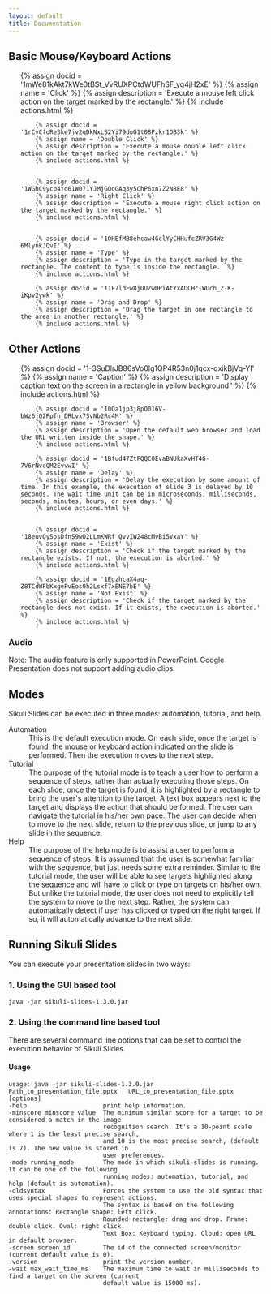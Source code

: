 ```yaml
---
layout: default
title: Documentation
---
```

<style>
div .info {
	height:150px;
}
</style>

## Basic Mouse/Keyboard Actions

<ul class="thumbnails">
		{% assign docid = '1mWe81kAkt7kWe0tBSt_VvRUXPCtdWUFhSF_yq4jH2xE' %}
		{% assign name = 'Click' %}
		{% assign description = 'Execute a mouse left click action on the target marked by the rectangle.' %}		
		{% include actions.html %}


		{% assign docid = '1rCvCfqRe3ke7jv2qDkNxLS2Yi79doG1t08Pzkr1OB3k' %}
		{% assign name = 'Double Click' %}
		{% assign description = 'Execute a mouse double left click action on the target marked by the rectangle.' %}		
		{% include actions.html %}


		{% assign docid = '1WGhC9ycp4Yd61W071YJMjGOoGAq3y5ChP6xn7Z2N8E8' %}
		{% assign name = 'Right Click' %}
		{% assign description = 'Execute a mouse right click action on the target marked by the rectangle.' %}		
		{% include actions.html %}


		{% assign docid = '1OHEfMB8ehcaw4GclYyCHHufcZRV3G4Wz-6MlynkJQvI' %}
		{% assign name = 'Type' %}
		{% assign description = 'Type in the target marked by the rectangle. The content to type is inside the rectangle.' %}
		{% include actions.html %}
		
		{% assign docid = '11F7ldEw8jOUZwDPiAtYxADCHc-WUch_Z-K-iKpv2ywk' %}
		{% assign name = 'Drag and Drop' %}
		{% assign description = 'Drag the target in one rectangle to the area in another rectangle.' %}
		{% include actions.html %}		

</ul>


## Other Actions

<ul class="thumbnails">
		{% assign docid = '1-3SuDlrJB86sVo0lg1QP4R53n0j1qcx-qxikBjVq-YI' %}
		{% assign name = 'Caption' %}
		{% assign description = 'Display caption text on the screen in a rectangle in yellow background.' %}
		{% include actions.html %}
		
		{% assign docid = '10Oa1jp3j8pO016V-bWz6jQ2Ppfn_DRLvx7SvNb2Rc4M' %}
		{% assign name = 'Browser' %}
		{% assign description = 'Open the default web browser and load the URL written inside the shape.' %}
		{% include actions.html %}
		
		{% assign docid = '1Bfud47ZtFQQCOEvaBNUkaXvHT4G-7V6rNvcQM2EvvwI' %}
		{% assign name = 'Delay' %}
		{% assign description = 'Delay the execution by some amount of time. In this example, the execution of slide 3 is delayed by 10 seconds. The wait time unit can be in microseconds, milliseconds, seconds, minutes, hours, or even days.' %}
		{% include actions.html %}


		{% assign docid = '18euvQySosDfnS9wO2LLmKWRf_QvvIW248cMvBi5VxaY' %}
		{% assign name = 'Exist' %}
		{% assign description = 'Check if the target marked by the rectangle exists. If not, the execution is aborted.' %}
		{% include actions.html %}
		
		{% assign docid = '1EgzhcaX4aq-Z8TCdWFbKxgePvEos0h2Lsxf7xENE7bE' %}
		{% assign name = 'Not Exist' %}
		{% assign description = 'Check if the target marked by the rectangle does not exist. If it exists, the execution is aborted.' %}
		{% include actions.html %}
		
</ul>


### Audio

Note: The audio feature is only supported in PowerPoint. Google Presentation does not support adding audio clips.

## Modes

Sikuli Slides can be executed in three modes: automation, tutorial, and help.

<dl>
  <dt>Automation</dt>
  <dd>This is the default execution mode. On each slide, once the target is found, the mouse or keyboard action indicated on the slide is performed. Then the execution moves to the next step. </dd>
  <dt>Tutorial</dt>
  <dd>The purpose of the tutorial mode is to teach a user how to perform a sequence of steps, rather than actually executing those steps. On each slide, once the target is found, it is highlighted by a rectangle to bring the user's attention to the target. A text box appears next to the target and displays the action that should be formed. The user can navigate the tutorial in his/her own pace. The user can decide when to move to the next slide, return to the previous slide, or jump to any slide in the sequence.
  </dd>
  <dt>Help</dt>
  <dd>
	The purpose of the help mode is to assist a user to perform a sequence of steps. It is assumed that the user is somewhat familiar with the sequence, but just needs some extra reminder. Similar to the tutorial mode, the user will be able to see targets highlighted along the sequence and will have to click or type on targets on his/her own. But unlike the tutorial mode, the user does not need to explicitly tell the system to move to the next step. Rather, the system can automatically detect if user has clicked or typed on the right target. If so, it will automatically advance to the next slide. 
  </dd>
</dl>

## Running Sikuli Slides
You can execute your presentation slides in two ways:

### 1. Using the GUI based tool
    java -jar sikuli-slides-1.3.0.jar

### 2. Using the command line based tool
There are several command line options that can be set to control the execution behavior of Sikuli Slides.
#### Usage
    usage: java -jar sikuli-slides-1.3.0.jar Path_to_presentation_file.pptx | URL_to_presentation_file.pptx [options]
	-help                     print help information.
	-minscore minscore_value  The minimum similar score for a target to be considered a match in the image
                              recognition search. It's a 10-point scale where 1 is the least precise search,
                              and 10 is the most precise search, (default is 7). The new value is stored in
                              user preferences.
    -mode running_mode        The mode in which sikuli-slides is running. It can be one of the following 
                              running modes: automation, tutorial, and help (default is automation).
    -oldsyntax                Forces the system to use the old syntax that uses special shapes to represent actions.
                              The syntax is based on the following annotations: Rectangle shape: left click. 
                              Rounded rectangle: drag and drop. Frame: double click. Oval: right click. 
                              Text Box: Keyboard typing. Cloud: open URL in default browser.
    -screen screen_id         The id of the connected screen/monitor (current default value is 0).
    -version                  print the version number.
    -wait max_wait_time_ms    The maximum time to wait in milliseconds to find a target on the screen (current 
                              default value is 15000 ms).

